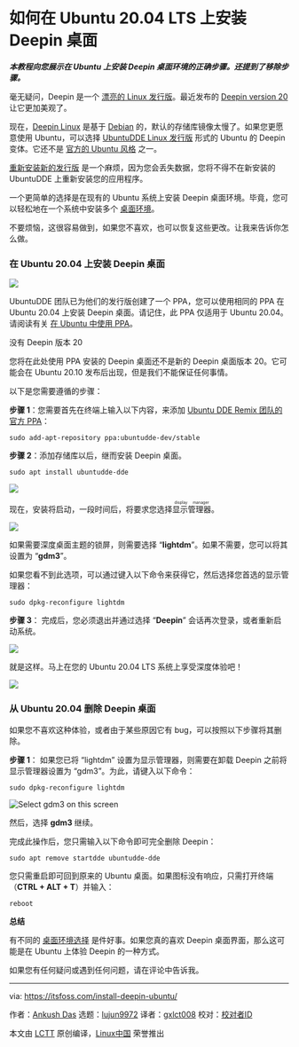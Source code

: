 [#]: collector: (lujun9972)
[#]: translator: (gxlct008)
[#]: reviewer: ( )
[#]: publisher: ( )
[#]: url: ( )
[#]: subject: (How to Install Deepin Desktop on Ubuntu 20.04 LTS)
[#]: via: (https://itsfoss.com/install-deepin-ubuntu/)
[#]: author: (Ankush Das https://itsfoss.com/author/ankush/)

如何在 Ubuntu 20.04 LTS 上安装 Deepin 桌面
======

_**本教程向您展示在 Ubuntu 上安装 Deepin 桌面环境的正确步骤。还提到了移除步骤。**_

毫无疑问，Deepin 是一个 [漂亮的 Linux 发行版][1]。最近发布的 [Deepin version 20][2] 让它更加美观了。

现在，[Deepin Linux][3] 是基于 [Debian][4] 的，默认的存储库镜像太慢了。如果您更愿意使用 Ubuntu，可以选择 [UbuntuDDE Linux 发行版][5] 形式的 Ubuntu 的 Deepin 变体。它还不是 [官方的 Ubuntu 风格][6] 之一。

[重新安装新的发行版][7] 是一个麻烦，因为您会丢失数据，您将不得不在新安装的 UbuntuDDE 上重新安装您的应用程序。

一个更简单的选择是在现有的 Ubuntu 系统上安装 Deepin 桌面环境。毕竟，您可以轻松地在一个系统中安装多个 [桌面环境][8]。

不要烦恼，这很容易做到，如果您不喜欢，也可以恢复这些更改。让我来告诉你怎么做。

### 在 Ubuntu 20.04 上安装 Deepin 桌面

![][9]


UbuntuDDE 团队已为他们的发行版创建了一个 PPA，您可以使用相同的 PPA 在 Ubuntu 20.04 上安装 Deepin 桌面。请记住，此 PPA 仅适用于 Ubuntu 20.04。请阅读有关 [在 Ubuntu 中使用 PPA][10]。

没有 Deepin 版本 20

您将在此处使用 PPA 安装的 Deepin 桌面还不是新的 Deepin 桌面版本 20。它可能会在 Ubuntu 20.10 发布后出现，但是我们不能保证任何事情。

以下是您需要遵循的步骤：

**步骤 1**：您需要首先在终端上输入以下内容，来添加 [Ubuntu DDE Remix 团队的官方 PPA][11]：

```
sudo add-apt-repository ppa:ubuntudde-dev/stable
```

**步骤 2**：添加存储库以后，继而安装 Deepin 桌面。

```
sudo apt install ubuntudde-dde
```

![][12]

现在，安装将启动，一段时间后，将要求您选择<ruby>显示管理器<rt>display manager</rt></ruby>。

![][13]

如果需要深度桌面主题的锁屏，则需要选择 “**lightdm**”。如果不需要，您可以将其设置为 “**gdm3**”。

如果您看不到此选项，可以通过键入以下命令来获得它，然后选择您首选的显示管理器：

```
sudo dpkg-reconfigure lightdm
```

**步骤 3**： 完成后，您必须退出并通过选择 “**Deepin**” 会话再次登录，或者重新启动系统。

![][14]


就是这样。马上在您的 Ubuntu 20.04 LTS 系统上享受深度体验吧！

![][15]

### 从 Ubuntu 20.04 删除 Deepin 桌面

如果您不喜欢这种体验，或者由于某些原因它有 bug，可以按照以下步骤将其删除。

**步骤 1**： 如果您已将 “lightdm” 设置为显示管理器，则需要在卸载 Deepin 之前将显示管理器设置为 “gdm3”。为此，请键入以下命令：

```
sudo dpkg-reconfigure lightdm
```

![Select gdm3 on this screen][13]

然后，选择 **gdm3** 继续。

完成此操作后，您只需输入以下命令即可完全删除 Deepin：

```
sudo apt remove startdde ubuntudde-dde
```

您只需重启即可回到原来的 Ubuntu 桌面。如果图标没有响应，只需打开终端（**CTRL + ALT + T**）并输入：


```
reboot
```

**总结**

有不同的 [桌面环境选择][16] 是件好事。如果您真的喜欢 Deepin 桌面界面，那么这可能是在 Ubuntu 上体验 Deepin 的一种方式。

如果您有任何疑问或遇到任何问题，请在评论中告诉我。

--------------------------------------------------------------------------------

via: https://itsfoss.com/install-deepin-ubuntu/

作者：[Ankush Das][a]
选题：[lujun9972][b]
译者：[gxlct008](https://github.com/gxlct008)
校对：[校对者ID](https://github.com/校对者ID)

本文由 [LCTT](https://github.com/LCTT/TranslateProject) 原创编译，[Linux中国](https://linux.cn/) 荣誉推出

[a]: https://itsfoss.com/author/ankush/
[b]: https://github.com/lujun9972
[1]: https://itsfoss.com/beautiful-linux-distributions/
[2]: https://itsfoss.com/deepin-20-review/
[3]: https://www.deepin.org/en/
[4]: https://www.debian.org/
[5]: https://itsfoss.com/ubuntudde/
[6]: https://itsfoss.com/which-ubuntu-install/
[7]: https://itsfoss.com/reinstall-ubuntu/
[8]: https://itsfoss.com/what-is-desktop-environment/
[9]: https://i2.wp.com/itsfoss.com/wp-content/uploads/2020/10/ubuntu-20-with-deepin.jpg?resize=800%2C386&ssl=1
[10]: https://itsfoss.com/ppa-guide/
[11]: https://launchpad.net/~ubuntudde-dev/+archive/ubuntu/stable
[12]: https://i2.wp.com/itsfoss.com/wp-content/uploads/2020/10/deepin-desktop-install.png?resize=800%2C534&ssl=1
[13]: https://i1.wp.com/itsfoss.com/wp-content/uploads/2020/10/deepin-display-manager.jpg?resize=800%2C521&ssl=1
[14]: https://i1.wp.com/itsfoss.com/wp-content/uploads/2020/10/deepin-session-ubuntu.jpg?resize=800%2C414&ssl=1
[15]: https://i0.wp.com/itsfoss.com/wp-content/uploads/2020/10/ubuntu-20-with-deepin-1.png?resize=800%2C589&ssl=1
[16]: https://itsfoss.com/best-linux-desktop-environments/
